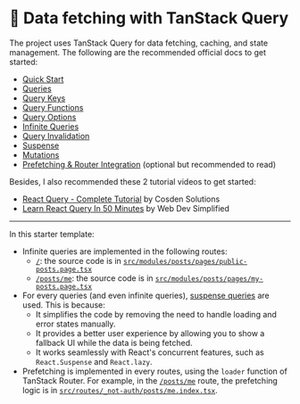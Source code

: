 # 🔎 Data fetching with TanStack Query

The project uses TanStack Query for data fetching, caching, and state management. The following are the recommended official docs to get started:

- [Quick Start](https://tanstack.com/query/latest/docs/framework/react/quick-start)
- [Queries](https://tanstack.com/query/latest/docs/framework/react/guides/queries)
- [Query Keys](https://tanstack.com/query/latest/docs/framework/react/guides/query-keys)
- [Query Functions](https://tanstack.com/query/latest/docs/framework/react/guides/query-functions)
- [Query Options](https://tanstack.com/query/latest/docs/framework/react/guides/query-options)
- [Infinite Queries](https://tanstack.com/query/latest/docs/framework/react/guides/infinite-queries)
- [Query Invalidation](https://tanstack.com/query/latest/docs/framework/react/guides/query-invalidation)
- [Suspense](https://tanstack.com/query/latest/docs/framework/react/guides/suspense)
- [Mutations](https://tanstack.com/query/latest/docs/framework/react/guides/mutations)
- [Prefetching & Router Integration](https://tanstack.com/query/latest/docs/framework/react/guides/prefetching) (optional but recommended to read)

Besides, I also recommended these 2 tutorial videos to get started:

- [React Query - Complete Tutorial](https://youtu.be/8K1N3fE-cDs?si=pJ1T7INCOwJqNoXq) by Cosden Solutions
- [Learn React Query In 50 Minutes](https://youtu.be/r8Dg0KVnfMA?si=YROyA5ChranRe99B) by Web Dev Simplified

---

In this starter template:

- Infinite queries are implemented in the following routes:
  - [`/`](http://localhost:5173/): the source code is in [`src/modules/posts/pages/public-posts.page.tsx`](../src/modules/posts/pages/public-posts.page.tsx)
  - [`/posts/me`](http://localhost:5173/posts/me): the source code is in [`src/modules/posts/pages/my-posts.page.tsx`](../src/modules/posts/pages/my-posts.page.tsx)
- For every queries (and even infinite queries), [suspense queries](https://tanstack.com/query/latest/docs/framework/react/guides/suspense) are used. This is because:
  - It simplifies the code by removing the need to handle loading and error states manually.
  - It provides a better user experience by allowing you to show a fallback UI while the data is being fetched.
  - It works seamlessly with React's concurrent features, such as `React.Suspense` and `React.lazy`.
- Prefetching is implemented in every routes, using the `loader` function of TanStack Router. For example, in the [`/posts/me`](http://localhost:5173/posts/me) route, the prefetching logic is in [`src/routes/_not-auth/posts/me.index.tsx`](../src/routes/_not-auth/posts/me.index.tsx#L21-L23).
